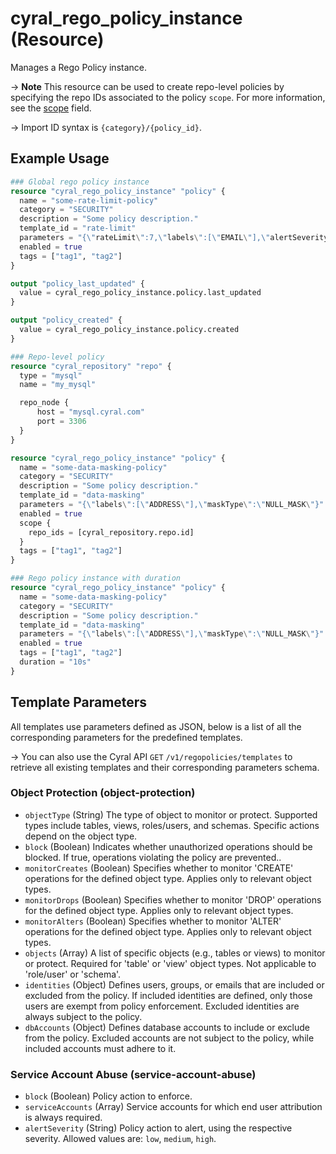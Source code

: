 # cyral_rego_policy_instance (Resource)

Manages a Rego Policy instance.

-> **Note** This resource can be used to create repo-level policies by specifying the repo IDs associated to the policy `scope`. For more information, see the [scope](#nestedblock--scope) field.

-> Import ID syntax is `{category}/{policy_id}`.

## Example Usage

```terraform
### Global rego policy instance
resource "cyral_rego_policy_instance" "policy" {
  name = "some-rate-limit-policy"
  category = "SECURITY"
  description = "Some policy description."
  template_id = "rate-limit"
  parameters = "{\"rateLimit\":7,\"labels\":[\"EMAIL\"],\"alertSeverity\":\"high\",\"block\":false,\"identities\":{\"included\":{\"groups\":[\"analysts\"]}},\"dbAccounts\":{\"included\":[\"admin\"]}}"
  enabled = true
  tags = ["tag1", "tag2"]
}

output "policy_last_updated" {
  value = cyral_rego_policy_instance.policy.last_updated
}

output "policy_created" {
  value = cyral_rego_policy_instance.policy.created
}

### Repo-level policy
resource "cyral_repository" "repo" {
  type = "mysql"
  name = "my_mysql"

  repo_node {
      host = "mysql.cyral.com"
      port = 3306
  }
}

resource "cyral_rego_policy_instance" "policy" {
  name = "some-data-masking-policy"
  category = "SECURITY"
  description = "Some policy description."
  template_id = "data-masking"
  parameters = "{\"labels\":[\"ADDRESS\"],\"maskType\":\"NULL_MASK\"}"
  enabled = true
  scope {
    repo_ids = [cyral_repository.repo.id]
  }
  tags = ["tag1", "tag2"]
}

### Rego policy instance with duration
resource "cyral_rego_policy_instance" "policy" {
  name = "some-data-masking-policy"
  category = "SECURITY"
  description = "Some policy description."
  template_id = "data-masking"
  parameters = "{\"labels\":[\"ADDRESS\"],\"maskType\":\"NULL_MASK\"}"
  enabled = true
  tags = ["tag1", "tag2"]
  duration = "10s"
}
```

## Template Parameters

All templates use parameters defined as JSON, below is a list of all the corresponding parameters for the predefined templates.

-> You can also use the Cyral API `GET` `/v1/regopolicies/templates` to retrieve all existing templates and their corresponding parameters schema.

### Object Protection (object-protection)

-   `objectType` (String) The type of object to monitor or protect. Supported types include tables, views, roles/users, and schemas. Specific actions depend on the object type.
-   `block` (Boolean) Indicates whether unauthorized operations should be blocked. If true, operations violating the policy are prevented..
-   `monitorCreates` (Boolean) Specifies whether to monitor 'CREATE' operations for the defined object type. Applies only to relevant object types.
-   `monitorDrops` (Boolean) Specifies whether to monitor 'DROP' operations for the defined object type. Applies only to relevant object types.
-   `monitorAlters` (Boolean) Specifies whether to monitor 'ALTER' operations for the defined object type. Applies only to relevant object types.
-   `objects` (Array) A list of specific objects (e.g., tables or views) to monitor or protect. Required for 'table' or 'view' object types. Not applicable to 'role/user' or 'schema'.
-   `identities` (Object) Defines users, groups, or emails that are included or excluded from the policy. If included identities are defined, only those users are exempt from policy enforcement. Excluded identities are always subject to the policy.
-   `dbAccounts` (Object) Defines database accounts to include or exclude from the policy. Excluded accounts are not subject to the policy, while included accounts must adhere to it.

### Service Account Abuse (service-account-abuse)

-   `block` (Boolean) Policy action to enforce.
-   `serviceAccounts` (Array) Service accounts for which end user attribution is always required.
-   `alertSeverity` (String) Policy action to alert, using the respective severity. Allowed values are: `low`, `medium`, `high`.
